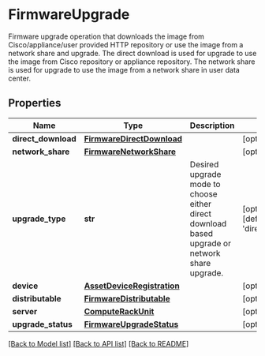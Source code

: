 # FirmwareUpgrade

Firmware upgrade operation that downloads the image from Cisco/appliance/user provided HTTP repository or use the image from a network share and upgrade. The direct download is used for upgrade to use the image from Cisco repository or appliance repository. The network share is used for upgrade to use the image from a network share in user data center. 
## Properties
Name | Type | Description | Notes
------------ | ------------- | ------------- | -------------
**direct_download** | [**FirmwareDirectDownload**](FirmwareDirectDownload.md) |  | [optional] 
**network_share** | [**FirmwareNetworkShare**](FirmwareNetworkShare.md) |  | [optional] 
**upgrade_type** | **str** | Desired upgrade mode to choose either direct download based upgrade or network share upgrade.    | [optional] [default to 'direct_upgrade']
**device** | [**AssetDeviceRegistration**](.md) |  | [optional] 
**distributable** | [**FirmwareDistributable**](.md) |  | [optional] 
**server** | [**ComputeRackUnit**](.md) |  | [optional] 
**upgrade_status** | [**FirmwareUpgradeStatus**](.md) |  | [optional] 

[[Back to Model list]](../README.md#documentation-for-models) [[Back to API list]](../README.md#documentation-for-api-endpoints) [[Back to README]](../README.md)


